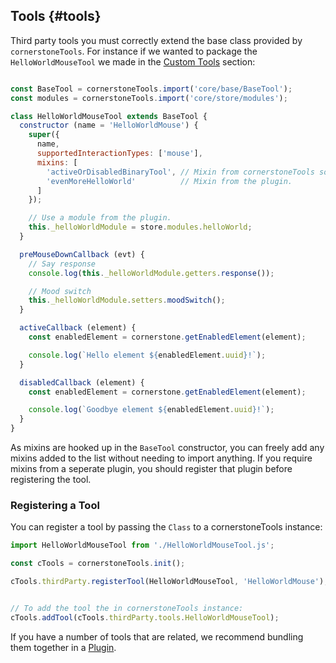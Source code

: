 ## Tools {#tools}

Third party tools you must correctly extend the base class provided by `cornerstoneTools`. For instance if we wanted to package the `HelloWorldMouseTool` we made in the [Custom Tools](custom-tools/index.md) section:

```js

const BaseTool = cornerstoneTools.import('core/base/BaseTool');
const modules = cornerstoneTools.import('core/store/modules');

class HelloWorldMouseTool extends BaseTool {
  constructor (name = 'HelloWorldMouse') {
    super({
      name,
      supportedInteractionTypes: ['mouse'],
      mixins: [
        'activeOrDisabledBinaryTool', // Mixin from cornerstoneTools source.
        'evenMoreHelloWorld'          // Mixin from the plugin.
      ]
    });

    // Use a module from the plugin.
    this._helloWorldModule = store.modules.helloWorld;
  }

  preMouseDownCallback (evt) {
    // Say response
    console.log(this._helloWorldModule.getters.response());

    // Mood switch
    this._helloWorldModule.setters.moodSwitch();
  }

  activeCallback (element) {
    const enabledElement = cornerstone.getEnabledElement(element);

    console.log(`Hello element ${enabledElement.uuid}!`);
  }

  disabledCallback (element) {
    const enabledElement = cornerstone.getEnabledElement(element);

    console.log(`Goodbye element ${enabledElement.uuid}!`);
  }
}
```

As mixins are hooked up in the `BaseTool` constructor, you can freely add any mixins added to the list without needing to import anything. If you require mixins from a seperate plugin, you should register that plugin before registering the tool.

### Registering a Tool

You can register a tool by passing the `Class` to a cornerstoneTools instance:

```js
import HelloWorldMouseTool from './HelloWorldMouseTool.js';

const cTools = cornerstoneTools.init();

cTools.thirdParty.registerTool(HelloWorldMouseTool, 'HelloWorldMouse');


// To add the tool the in cornerstoneTools instance:
cTools.addTool(cTools.thirdParty.tools.HelloWorldMouseTool);
```

If you have a number of tools that are related, we recommend bundling them together in a [Plugin](index.md#plugins).
